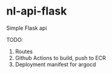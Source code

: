 # nl-api-flask

Simple Flask api

TODO:

1. Routes
2. Github Actions to build, push to ECR
3. Deployment manifest for argocd
